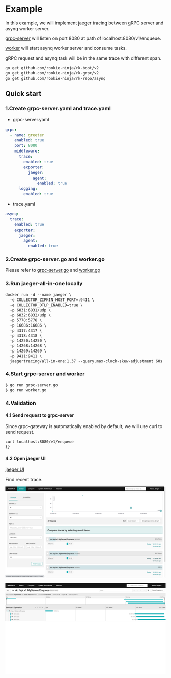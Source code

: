 # Example
In this example, we will implement jaeger tracing between gRPC server and asynq worker server.

[grpc-server](grpc-server.go) will listen on port 8080 at path of localhost:8080/v1/enqueue.

[worker](worker.go) will start asynq worker server and consume tasks.

gRPC request and asynq task will be in the same trace with different span.

```shell
go get github.com/rookie-ninja/rk-boot/v2
go get github.com/rookie-ninja/rk-grpc/v2
go get github.com/rookie-ninja/rk-repo/asynq
```

## Quick start
### 1.Create grpc-server.yaml and trace.yaml
- grpc-server.yaml

```yaml
grpc:
  - name: greeter
    enabled: true
    port: 8080
    middleware:
      trace:
        enabled: true
        exporter:
          jaeger:
            agent:
              enabled: true
      logging:
        enabled: true
```

- trace.yaml

```yaml
asynq:
  trace:
    enabled: true
    exporter:
      jaeger:
        agent:
          enabled: true
```

### 2.Create grpc-server.go and worker.go
Please refer to [grpc-server.go](grpc-server.go) and [worker.go](worker.go) 

### 3.Run jaeger-all-in-one locally
```shell
docker run -d --name jaeger \
  -e COLLECTOR_ZIPKIN_HOST_PORT=:9411 \
  -e COLLECTOR_OTLP_ENABLED=true \
  -p 6831:6831/udp \
  -p 6832:6832/udp \
  -p 5778:5778 \
  -p 16686:16686 \
  -p 4317:4317 \
  -p 4318:4318 \
  -p 14250:14250 \
  -p 14268:14268 \
  -p 14269:14269 \
  -p 9411:9411 \
  jaegertracing/all-in-one:1.37 --query.max-clock-skew-adjustment 60s
```

### 4.Start grpc-server and worker

```shell
$ go run grpc-server.go
$ go run worker.go
```

### 4.Validation
#### 4.1 Send request to grpc-server
Since grpc-gateway is automatically enabled by default, we will use curl to send request.

```shell
curl localhost:8080/v1/enqueue
{}
```

#### 4.2 Open jaeger UI
[jaeger UI](http://localhost:16686/search)

Find recent trace.

![search](img/search.png)

![detail](img/detail.png)